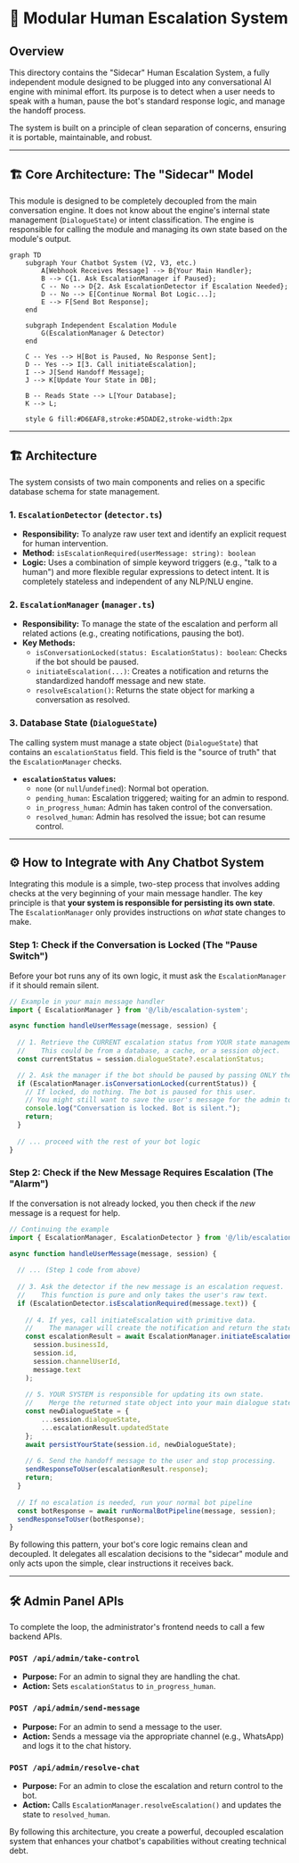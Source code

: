 # **🚀 Modular Human Escalation System**

## **Overview**

This directory contains the "Sidecar" Human Escalation System, a fully independent module designed to be plugged into any conversational AI engine with minimal effort. Its purpose is to detect when a user needs to speak with a human, pause the bot's standard response logic, and manage the handoff process.

The system is built on a principle of clean separation of concerns, ensuring it is portable, maintainable, and robust.

---

## **🏗️ Core Architecture: The "Sidecar" Model**

This module is designed to be completely decoupled from the main conversation engine. It does not know about the engine's internal state management (`DialogueState`) or intent classification. The engine is responsible for calling the module and managing its own state based on the module's output.

```mermaid
graph TD
    subgraph Your Chatbot System (V2, V3, etc.)
        A[Webhook Receives Message] --> B{Your Main Handler};
        B --> C{1. Ask EscalationManager if Paused};
        C -- No --> D{2. Ask EscalationDetector if Escalation Needed};
        D -- No --> E[Continue Normal Bot Logic...];
        E --> F[Send Bot Response];
    end

    subgraph Independent Escalation Module
        G(EscalationManager & Detector)
    end
    
    C -- Yes --> H[Bot is Paused, No Response Sent];
    D -- Yes --> I[3. Call initiateEscalation];
    I --> J[Send Handoff Message];
    J --> K[Update Your State in DB];
    
    B -- Reads State --> L[Your Database];
    K --> L;
    
    style G fill:#D6EAF8,stroke:#5DADE2,stroke-width:2px
```

---

## **🏗️ Architecture**

The system consists of two main components and relies on a specific database schema for state management.

### **1. `EscalationDetector` (`detector.ts`)**
- **Responsibility:** To analyze raw user text and identify an explicit request for human intervention.
- **Method:** `isEscalationRequired(userMessage: string): boolean`
- **Logic:** Uses a combination of simple keyword triggers (e.g., "talk to a human") and more flexible regular expressions to detect intent. It is completely stateless and independent of any NLP/NLU engine.

### **2. `EscalationManager` (`manager.ts`)**
- **Responsibility:** To manage the state of the escalation and perform all related actions (e.g., creating notifications, pausing the bot).
- **Key Methods:**
    - `isConversationLocked(status: EscalationStatus): boolean`: Checks if the bot should be paused.
    - `initiateEscalation(...)`: Creates a notification and returns the standardized handoff message and new state.
    - `resolveEscalation()`: Returns the state object for marking a conversation as resolved.

### **3. Database State (`DialogueState`)**
The calling system must manage a state object (`DialogueState`) that contains an `escalationStatus` field. This field is the "source of truth" that the `EscalationManager` checks.

- **`escalationStatus` values:**
    - `none` (or `null`/`undefined`): Normal bot operation.
    - `pending_human`: Escalation triggered; waiting for an admin to respond.
    - `in_progress_human`: Admin has taken control of the conversation.
    - `resolved_human`: Admin has resolved the issue; bot can resume control.

---

## **⚙️ How to Integrate with Any Chatbot System**

Integrating this module is a simple, two-step process that involves adding checks at the very beginning of your main message handler. The key principle is that **your system is responsible for persisting its own state**. The `EscalationManager` only provides instructions on *what* state changes to make.

### **Step 1: Check if the Conversation is Locked (The "Pause Switch")**

Before your bot runs any of its own logic, it must ask the `EscalationManager` if it should remain silent.

```typescript
// Example in your main message handler
import { EscalationManager } from '@/lib/escalation-system';

async function handleUserMessage(message, session) {
  
  // 1. Retrieve the CURRENT escalation status from YOUR state management system.
  //    This could be from a database, a cache, or a session object.
  const currentStatus = session.dialogueState?.escalationStatus;

  // 2. Ask the manager if the bot should be paused by passing ONLY the status string.
  if (EscalationManager.isConversationLocked(currentStatus)) {
    // If locked, do nothing. The bot is paused for this user.
    // You might still want to save the user's message for the admin to see.
    console.log("Conversation is locked. Bot is silent.");
    return; 
  }
  
  // ... proceed with the rest of your bot logic
}
```

### **Step 2: Check if the New Message Requires Escalation (The "Alarm")**

If the conversation is not already locked, you then check if the *new* message is a request for help.

```typescript
// Continuing the example
import { EscalationManager, EscalationDetector } from '@/lib/escalation-system';

async function handleUserMessage(message, session) {
  
  // ... (Step 1 code from above)
  
  // 3. Ask the detector if the new message is an escalation request.
  //    This function is pure and only takes the user's raw text.
  if (EscalationDetector.isEscalationRequired(message.text)) {
    
    // 4. If yes, call initiateEscalation with primitive data.
    //    The manager will create the notification and return the state change instructions.
    const escalationResult = await EscalationManager.initiateEscalation(
      session.businessId,
      session.id,
      session.channelUserId,
      message.text
    );
    
    // 5. YOUR SYSTEM is responsible for updating its own state.
    //    Merge the returned state object into your main dialogue state.
    const newDialogueState = {
        ...session.dialogueState,
        ...escalationResult.updatedState
    };
    await persistYourState(session.id, newDialogueState);
    
    // 6. Send the handoff message to the user and stop processing.
    sendResponseToUser(escalationResult.response);
    return;
  }
  
  // If no escalation is needed, run your normal bot pipeline
  const botResponse = await runNormalBotPipeline(message, session);
  sendResponseToUser(botResponse);
}
```

By following this pattern, your bot's core logic remains clean and decoupled. It delegates all escalation decisions to the "sidecar" module and only acts upon the simple, clear instructions it receives back.

---

## **🛠️ Admin Panel APIs**

To complete the loop, the administrator's frontend needs to call a few backend APIs.

### `POST /api/admin/take-control`
- **Purpose:** For an admin to signal they are handling the chat.
- **Action:** Sets `escalationStatus` to `in_progress_human`.

### `POST /api/admin/send-message`
- **Purpose:** For an admin to send a message to the user.
- **Action:** Sends a message via the appropriate channel (e.g., WhatsApp) and logs it to the chat history.

### `POST /api/admin/resolve-chat`
- **Purpose:** For an admin to close the escalation and return control to the bot.
- **Action:** Calls `EscalationManager.resolveEscalation()` and updates the state to `resolved_human`.

By following this architecture, you create a powerful, decoupled escalation system that enhances your chatbot's capabilities without creating technical debt. 